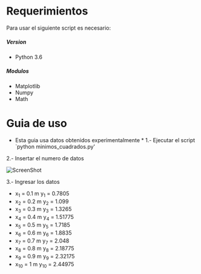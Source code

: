# Requerimientos
Para usar el siguiente script es necesario:
##### Version
- Python 3.6
##### Modulos
- Matplotlib
- Numpy
- Math

# Guia de uso
* Esta guia usa datos obtenidos experimentalmente *
1.- Ejecutar el script
`python minimos_cuadrados.py'

2.- Insertar el numero de datos

![ScreenShot](https://raw.github.com/index-0/Regresion/master/Images/1.png)

3.- Ingresar los datos
- x<sub>1</sub> = 0.1 m         y<sub>1</sub> = 0.7805
- x<sub>2</sub> = 0.2 m         y<sub>2</sub> = 1.099
- x<sub>3</sub> = 0.3 m         y<sub>3</sub> = 1.3265
- x<sub>4</sub> = 0.4 m         y<sub>4</sub> = 1.51775
- x<sub>5</sub> = 0.5 m         y<sub>5</sub> = 1.7185
- x<sub>6</sub> = 0.6 m         y<sub>6</sub> = 1.8835
- x<sub>7</sub> = 0.7 m         y<sub>7</sub> = 2.048
- x<sub>8</sub> = 0.8 m         y<sub>8</sub> = 2.18775
- x<sub>9</sub> = 0.9 m         y<sub>9</sub> = 2.32175
- x<sub>10</sub> = 1 m          y<sub>10</sub> = 2.44975
